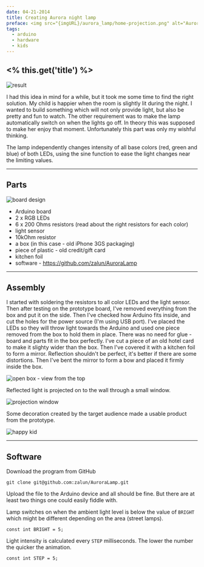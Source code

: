 ```yaml
---
date: 04-21-2014
title: Creating Aurora night lamp
preface: <img src="{imgURL}/aurora_lamp/home-projection.png" alt="Aurora projection"/><br/>Aurora projected on the wall. Switches on automatically when it's dark. Build with Arduino and two RGB LEDs. 
tags:
  - arduino
  - hardware
  - kids
---
```


## <% this.get('title') %>

![result](../public/img/aurora_lamp/1-projection.png)

I had this idea in mind for a while, but it took me some time to find the right solution. My child is happier when the room is slightly lit during the night. I wanted to build something which will not only provide light, but also be pretty and fun to watch. The other requirement was to make the lamp automatically switch on when the lights go off. In theory this was supposed to make her enjoy that moment. Unfortunately this part was only my wishful thinking.  

The lamp independently changes intensity of all base colors (red, green and blue) of both LEDs, using the sine function to ease the light changes near the limiting values.

---

## Parts

![board design](../public/img/aurora_lamp/0-schema.png)

* Arduino board
* 2 x RGB LEDs
* 6 x 200 Ohms resistors (read about the right resistors for each color)
* light sensor
* 10kOhm resistor
* a box (in this case - old iPhone 3GS packaging)
* piece of plastic - old credit/gift card
* kitchen foil
* software - https://github.com/zalun/AuroraLamp

---

## Assembly

I started with soldering the resistors to all color LEDs and the light sensor. Then after testing on the prototype board, I've removed everything from the box and put it on the side. Then I've checked how Arduino fits inside, and cut the holes for the power source (I'm using USB port). I've placed the LEDs so they will throw light towards the Arduino and used one piece removed from the box to hold them in place. There was no need for glue - board and parts fit in the box perfectly. I've cut a piece of an old hotel card to make it slighty wider than the box. Then I've covered it with a kitchen foil to form a mirror. Reflection shouldn't be perfect, it's better if there are some distortions. Then I've bent the mirror to form a bow and placed it firmly inside the box.

![open box - view from the top](../public/img/aurora_lamp/2-construction.png)

Reflected light is projected on to the wall through a small window.

![projection window](../public/img/aurora_lamp/4-box-top.jpg)

Some decoration created by the target audience made a usable product from the prototype.

![happy kid](../public/img/aurora_lamp/6-happykid.png)

---

## Software

Download the program from GitHub

```git clone git@github.com:zalun/AuroraLamp.git```

Upload the file to the Arduino device and all should be fine. But there are at least two things one could easily fiddle with.

Lamp switches on when the ambient light level is below the value of `BRIGHT` which might be different depending on the area (street lamps).

```const int BRIGHT = 5;```

Light intensity is calculated every `STEP` milliseconds. The lower the number the quicker the animation.

```const int STEP = 5;```

